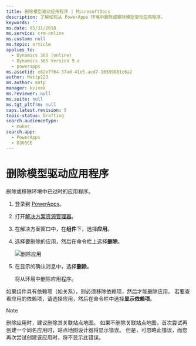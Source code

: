 ```yaml
---
title: 删除模型驱动应用程序 | MicrosoftDocs
description: 了解如何从 PowerApps 环境中删除或移除模型驱动应用程序。
keywords: ''
ms.date: 05/31/2018
ms.service: crm-online
ms.custom: null
ms.topic: article
applies_to:
  - Dynamics 365 (online)
  - Dynamics 365 Version 9.x
  - powerapps
ms.assetid: e82e7f64-37ad-41e5-acd7-16309881c6a2
author: Mattp123
ms.author: matp
manager: kvivek
ms.reviewer: null
ms.suite: null
ms.tgt_pltfrm: null
caps.latest.revision: 9
topic-status: Drafting
search.audienceType:
  - maker
search.app:
  - PowerApps
  - D365CE
---
```


# <a name="delete-a-model-driven-app"></a>删除模型驱动应用程序

删除或移除环境中已过时的应用程序。

1. 登录到 [PowerApps](https://web.powerapps.com/)。
2. 打开[解决方案资源管理器](advanced-navigation.md#solution-explorer)。 
3. 在解决方案窗口中，在**组件**下，选择**应用**。
4. 选择要删除的应用，然后在命令栏上选择**删除**。

    ![删除应用](media/app-module-solution-window.png "删除应用")

5. 在显示的确认消息中，选择**删除**。

   将从环境中删除应用程序。
  
如果组件具有依赖项（如关系），则必须移除依赖项，然后才能删除应用。 若要查看应用的依赖项，请选择应用，然后在命令栏中选择**显示依赖项**。

> [!NOTE]
> 删除应用时，建议删除其关联站点地图。 如果不删除关联站点地图，首次尝试再创建一个同名应用时，站点地图设计器将显示错误。 但是，可忽略此错误，而您再次尝试创建该应用时，将不显示此错误。


